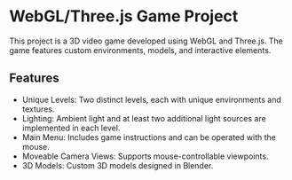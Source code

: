 # WebGL/Three.js Game Project

This project is a 3D video game developed using WebGL and Three.js. The game features custom environments, models, and interactive elements.

## Features

* Unique Levels: Two distinct levels, each with unique environments and textures.
* Lighting: Ambient light and at least two additional light sources are implemented in each level.
* Main Menu: Includes game instructions and can be operated with the mouse.
* Moveable Camera Views: Supports mouse-controllable viewpoints.
* 3D Models: Custom 3D models designed in Blender.
